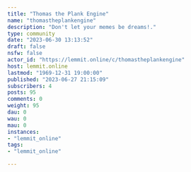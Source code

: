 ```yaml
---
title: "Thomas the Plank Engine" 
name: "thomastheplankengine"
description: "Don't let your memes be dreams!."
type: community
date: "2023-06-30 13:13:52"
draft: false
nsfw: false
actor_id: "https://lemmit.online/c/thomastheplankengine"
host: lemmit.online
lastmod: "1969-12-31 19:00:00"
published: "2023-06-27 21:15:09"
subscribers: 4
posts: 95
comments: 0
weight: 95
dau: 0
wau: 0
mau: 0
instances:
- "lemmit_online"
tags: 
- "lemmit_online"

---
```

